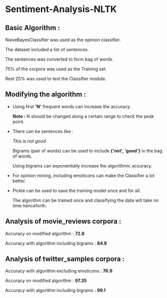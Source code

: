 # Sentiment-Analysis-NLTK

## Basic Algorithm :

NaiveBayesClassifier was used as the opinion classifier.

The dataset included a list of sentences.

The sentences was converted to form bag of words.

75% of the corpora was used as the Training set.

Rest 25% was used to test the Classifier module.


## Modifying the algorithm :

*   Using first __'N'__ frequent words can increase the accuracy.

    __Note :__ N should be changed along a certain range to check the peak point.

*   There can be sentences like : 

    *This is not good*

    Bigrams (pair of words) can be used to include __{'not', 'good'}__ in the bag of words.

    Using bigrams can exponentially increase the algorithmic accuracy.

*   For opinion mining, including emoticons can make the Classifier a lot better.

*   Pickle can be used to save the training model once and for all.
    
    The algorithm can be trained once and classifying the data will take no time henceforth.


## Analysis of movie_reviews corpora :

Accuracy on modified algorithm : __72.8__

Accuracy with algorithm including bigrams : __84.8__


## Analysis of twitter_samples corpora :

Accuracy with algorithm excluding emoticons : __76.9__

Accuracy on modified algorithm : __97.35__

Accuracy with algorithm including bigrams : __99.1__
